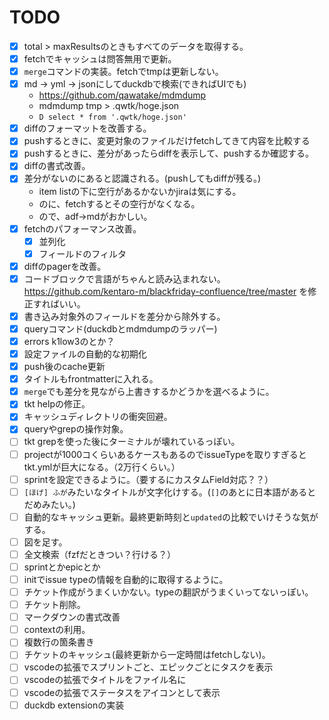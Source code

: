 # TODO

- [x] total > maxResultsのときもすべてのデータを取得する。
- [x] fetchでキャッシュは問答無用で更新。
- [x] `merge`コマンドの実装。fetchでtmpは更新しない。
- [x] md -> yml -> jsonにしてduckdbで検索(できればUIでも)
  - https://github.com/qawatake/mdmdump
  - mdmdump tmp > .qwtk/hoge.json
  - `D select * from '.qwtk/hoge.json'`
- [x] diffのフォーマットを改善する。
- [x] pushするときに、変更対象のファイルだけfetchしてきて内容を比較する
- [x] pushするときに、差分があったらdiffを表示して、pushするか確認する。
- [x] diffの書式改善。
- [x] 差分がないのにあると認識される。(pushしてもdiffが残る。)
  - item listの下に空行があるかないかjiraは気にする。
  - のに、fetchするとその空行がなくなる。
  - ので、adf→mdがおかしい。
- [x] fetchのパフォーマンス改善。
  - [x] 並列化
  - [x] フィールドのフィルタ
- [x] diffのpagerを改善。
- [x] コードブロックで言語がちゃんと読み込まれない。https://github.com/kentaro-m/blackfriday-confluence/tree/master を修正すればいい。
- [x] 書き込み対象外のフィールドを差分から除外する。
- [x] queryコマンド(duckdbとmdmdumpのラッパー)
- [x] errors k1low3のとか？
- [x] 設定ファイルの自動的な初期化
- [x] push後のcache更新
- [x] タイトルもfrontmatterに入れる。
- [x] `merge`でも差分を見ながら上書きするかどうかを選べるように。
- [x] tkt helpの修正。
- [x] キャッシュディレクトリの衝突回避。
- [x] queryやgrepの操作対象。
- [ ] tkt grepを使った後にターミナルが壊れているっぽい。
- [ ] projectが1000コくらいあるケースもあるのでissueTypeを取りすぎるとtkt.ymlが巨大になる。（2万行くらい。）
- [ ] sprintを設定できるように。（要するにカスタムField対応？？）
- [ ] `[ほげ] ふが`みたいなタイトルが文字化けする。(`[]`のあとに日本語があるとだめみたい。)
- [ ] 自動的なキャッシュ更新。最終更新時刻と`updated`の比較でいけそうな気がする。
- [ ] 図を足す。
- [ ] 全文検索（fzfだときつい？行ける？）
- [ ] sprintとかepicとか
- [ ] initでissue typeの情報を自動的に取得するように。
- [ ] チケット作成がうまくいかない。typeの翻訳がうまくいってないっぽい。
- [ ] チケット削除。
- [ ] マークダウンの書式改善
- [ ] contextの利用。
- [ ] 複数行の箇条書き
- [ ] チケットのキャッシュ(最終更新から一定時間はfetchしない)。
- [ ] vscodeの拡張でスプリントごと、エピックごとにタスクを表示
- [ ] vscodeの拡張でタイトルをファイル名に
- [ ] vscodeの拡張でステータスをアイコンとして表示
- [ ] duckdb extensionの実装

